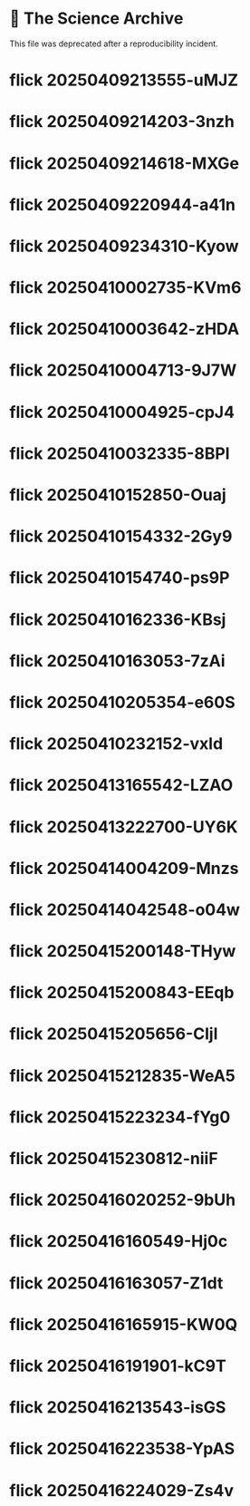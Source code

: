 # 🧪 The Science Archive

This file was deprecated after a reproducibility incident.
# flick 20250409213555-uMJZ
# flick 20250409214203-3nzh
# flick 20250409214618-MXGe
# flick 20250409220944-a41n
# flick 20250409234310-Kyow
# flick 20250410002735-KVm6
# flick 20250410003642-zHDA
# flick 20250410004713-9J7W
# flick 20250410004925-cpJ4
# flick 20250410032335-8BPI
# flick 20250410152850-Ouaj
# flick 20250410154332-2Gy9
# flick 20250410154740-ps9P
# flick 20250410162336-KBsj
# flick 20250410163053-7zAi
# flick 20250410205354-e60S
# flick 20250410232152-vxld
# flick 20250413165542-LZAO
# flick 20250413222700-UY6K
# flick 20250414004209-Mnzs
# flick 20250414042548-o04w
# flick 20250415200148-THyw
# flick 20250415200843-EEqb
# flick 20250415205656-Cljl
# flick 20250415212835-WeA5
# flick 20250415223234-fYg0
# flick 20250415230812-niiF
# flick 20250416020252-9bUh
# flick 20250416160549-Hj0c
# flick 20250416163057-Z1dt
# flick 20250416165915-KW0Q
# flick 20250416191901-kC9T
# flick 20250416213543-isGS
# flick 20250416223538-YpAS
# flick 20250416224029-Zs4v
